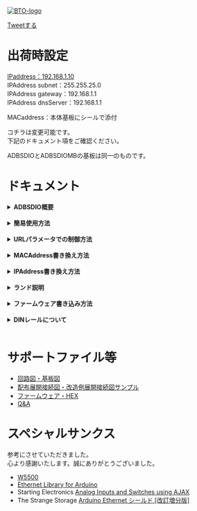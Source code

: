 [![BTO-logo](https://bit-trade-one.co.jp/wp/wp-content/uploads/2022/05/logo.png)](https://bit-trade-one.co.jp/)

<a href="https://twitter.com/share?ref_src=twsrc%5Etfw" class="twitter-share-button" data-hashtags="Arduino,ブラウザスイッチDIO,BitTradeOne,ビット・トレード・ワン" data-url="https://bit-trade-one.github.io/ADBSDIO_BrowserSwitchDIO/" data-via="BitTradeOne" data-text="ブラウザスイッチDIOサポート" data-show-count="false">Tweetする</a>
<script async src="https://platform.twitter.com/widgets.js" charset="utf-8"></script>
       
# 出荷時設定
[IPaddress：192.168.1.10](http://192.168.1.10/)  
IPAddress subnet：255.255.25.0  
IPAddress gateway：192.168.1.1  
IPAddress dnsServer：192.168.1.1  

MACaddress：本体基板にシールで添付  

コチラは変更可能です。  
下記のドキュメント項をご確認ください。  
  
ADBSDIOとADBSDIOMBの基板は同一のものです。  

# ドキュメント
<details><summary><strong>ADBSDIO概要</strong> </summary>
ADBSDIOと同ネットワークの端末WEBブラウザからリレー接点のON・OFFと接点がHIGHかLOWかの監視が可能です。<br>
またターミナル経由等でMACAddressと接続に使うIPAddressの変更が可能です。<br>
入出力接点は全点絶縁されています。<br>
入出力接点端子はM3のネジ端子とピンソケットを用意しています。お好きな方をご利用ください。<br>
</details><br>
       
<details><summary><strong>簡易使用方法</strong> </summary>
1.ADBSDIOにUSBかネジ端子から電力を供給します。ネジ端子は8~26Vの電源の入力が可能です。+-に注意して接続してください。<br><br>
2.LANケーブルを接続しADBSDIOをネットワークに接続してください。<br>
制御端末もADBSDIOと同じネットワークに接続してください。<br><br>
<img src="https://user-images.githubusercontent.com/85532743/185073396-862e1109-ad1b-4813-9fc3-05c2a0810da8.png" width="1023px"><br>
<a href="https://user-images.githubusercontent.com/85532743/185073396-862e1109-ad1b-4813-9fc3-05c2a0810da8.png">クリックで拡大</a><br><br>
       
3.端末のブラウザから<a href="http://192.168.1.10/">http://192.168.1.10/</a>  に接続します。ここから監視・制御が可能です。<br>
 <img src="https://user-images.githubusercontent.com/85532743/182108096-a6eccd78-2a58-40df-99d0-feb57033f67e.png" width="480px"><br>
4.ネジ端子、ピンソケットに入力するもの、制御するものを接続ください。<br>
<img src="https://user-images.githubusercontent.com/85532743/185077119-d89ff999-6a3d-499f-8601-80c3894757f6.png" width="1023px"><br><br>
電圧入力はINの側が入力OUTの側が出力になるように接続ください。<br>
ブラウザスイッチは絶縁入力のため、入力部を駆動できる電圧が必要です。<br>
ブラウザスイッチ本体の5V出力を使うか、外部に電源を持たせて信号入力を行ってください。(DCIN 5~24V)<br>
無電圧接点出力(リレー接点出力)はCOMのC接点,NOのA接点,NCのB接点に気をつけて接続ください。(AC125V/3A, DC30V/3A)<br>
また、比較的高い電圧を使う場合は最新の注意を払ってご使用ください。<br>
ADBSDIOのネジ端子に対応する裸端子は丸形 ニチフR0.75-3.5などです。<br>
</details><br>

<details><summary><strong>URLパラメータでの制御方法</strong> </summary>
ブラウザスイッチではURLのパラメータを確認して出力を制御しているため、以下のURLを送ることでも制御可能です。<br><br>
http://192.168.1.10/?DO0=ON  DO0のON<br>
http://192.168.1.10/?DO0=OFF DO0のOFF<br>
http://192.168.1.10/?DO1=ON  DO1のON<br>
http://192.168.1.10/?DO1=OFF DO1のOFF<br>
       
尚、IPアドレスを変更した場合は適宜読み替えてください。<br><br>

</details><br>

<details><summary><strong>MACAddress書き換え方法</strong> </summary>
1.ADBSDIOと設定するPCをUSBケーブルで接続してください。<br><br>
2.PC画面左下Windowsマークを右クリックし、デバイスマネージャを選び、ADBSDIOのCOMポート番号を確認してください。<br>
<img src="https://user-images.githubusercontent.com/85532743/182106724-7d3e53e5-287a-4822-9f1d-d631c9554114.png" width="720px"><br><br>
3.PCでTeraTermなどターミナルソフトを開き、COMポートを選択します。<br>
<img src="https://user-images.githubusercontent.com/85532743/182112556-10167ed1-e9e4-4793-97b2-fc00776f7911.png" width="720px"><br><br>
4.TeraTermの場合上のメニューから設定>端末を選び、送信の改行はLFを設定してください。<br>
<img src="https://user-images.githubusercontent.com/85532743/182106019-3d67f0bd-68df-48f9-9fba-882c3145b0bb.png" width="720px"><br>
<img src="https://user-images.githubusercontent.com/85532743/182108507-07e1f48a-d883-4dba-9094-e8cd899fbe43.png" width="720px"><br><br>
5.なにかボタンを押すとセッティングモードに入ります。<br>
セッティングモードに入ったら「1」と「Enter」を入力してください。<br>
 注意:入力された文字はEnterを押すまでPC画面に反映されません。<br>
<img src="https://user-images.githubusercontent.com/85532743/182110253-817634bd-0643-4e1e-b4bb-b7cb5f157b26.png" width="720px"><br><br>
6.NEW_MAC_Address？と聞いてくるので新しいMACAddressを英数字のみで入力してください。<br>
大文字小文字は関係なく大文字に変換されます。<br>
入力に失敗しエラーが出た場合は5秒待ち、キーを入力し設定モードに入るところからやり直してください。<br>
設定ができたらUSBケーブルを抜き差しするかリセットボタンを押して再起動してください。MACAddressが適応されます。<br>
<img src="https://user-images.githubusercontent.com/85532743/182110549-82d2f9dd-dc0f-417c-9e5a-4c2bad7d38f6.png" width="720px"><br>
</details><br>

<details><summary><strong>IPAddress書き換え方法</strong> </summary>
1.ADBSDIOと設定するPCをUSBケーブルで接続してください。<br><br>
2.PC画面左下Windowsマークを右クリックし、デバイスマネージャを選び、ADBSDIOのCOMポート番号を確認してください。<br>
<img src="https://user-images.githubusercontent.com/85532743/182106724-7d3e53e5-287a-4822-9f1d-d631c9554114.png" width="720px"><br><br>
3.PCでTeraTermなどターミナルソフトを開き、COMポートを選択します。<br>
<img src="https://user-images.githubusercontent.com/85532743/182112556-10167ed1-e9e4-4793-97b2-fc00776f7911.png" width="720px"><br><br>
4.TeraTermの場合上のメニューから設定>端末を選び、送信の改行はLFを設定してください。<br>
<img src="https://user-images.githubusercontent.com/85532743/182106019-3d67f0bd-68df-48f9-9fba-882c3145b0bb.png" width="720px"><br>
<img src="https://user-images.githubusercontent.com/85532743/182108507-07e1f48a-d883-4dba-9094-e8cd899fbe43.png" width="720px"><br><br>
5.なにかボタンを押すとセッティングモードに入ります。<br>
セッティングモードに入ったら「2」と「Enter」を入力してください。<br>
注意:入力された文字はEnterを押すまでPC画面に反映されません。<br>    
<img src="https://user-images.githubusercontent.com/85532743/182110253-817634bd-0643-4e1e-b4bb-b7cb5f157b26.png" width="720px"><br><br>
6.NEW_IP_Address？と聞いてくるので新しいIPAddressを数字のみで入力してください。<br>
入力に失敗しエラーが出た場合は5秒待ち、キーを入力し設定モードに入るところからやり直してください。<br>
設定ができたらUSBケーブルを抜き差しするかリセットボタンを押して再起動してください。MACAddressが適応されます。<br>
<img src="https://user-images.githubusercontent.com/85532743/182111936-3ad7e6cf-5a61-4a7d-8383-2c09b67a2ef9.png" width="720px"><br>

</details><br>

<details><summary><strong>ランド説明</strong> </summary>
ADBSDIOにはユーザがパターンカットやハンダブリッジをして設定ができるパッドが4つあります。<br>
恐れ入りますがハンダブリッジ・パターンカットをした場合保証は外れます。<br>
<img src="https://user-images.githubusercontent.com/85532743/182118702-53898fa7-c564-4b55-8915-5920560c63e0.png" width="1023px"><br>
<a href="https://user-images.githubusercontent.com/85532743/182118702-53898fa7-c564-4b55-8915-5920560c63e0.png">クリックで拡大</a><br><br>
1.DI入力かAI入力か<br>
デフォルトでは絶縁のDI入力が選ばれていますが、パターンカットしてAIをハンダブリッジすることにより<br>
非絶縁AI入力が可能になります。なお、お客様の方でファームウェアを修正・書き直していただく必要があります。<br>
詳しくは回路図・ファームウェアをご確認ください。<br><br>

2.カットでブリーダ抵抗無効<br>
パターンをカットすることにより、ブリーダ抵抗が無効になり、入力側に流れる電流が減ります。<br>
詳しくは回路図をご確認ください。<br>
ブリーダ抵抗が無効の場合<br>
DC5Vを入力すると5mA，DC24Vを入力すると24mA電流が流れます。<br>
ブリーダ抵抗とは電流を多く流すために回路に並列に接続された抵抗です。<br>
接続する機器の接点定格の最小適用負荷に応じて、流れる電流を調整するために挿入されます。<br>
ブリーダ抵抗が有効の場合<br>
DC5Vを入力すると12.5mA，DC24Vを入力すると60mA電流が流れます。<br>
<br>
接続する接点に合わせて設定ください。<br><br>
<img src="https://user-images.githubusercontent.com/85532743/185068188-b91116f9-3ff9-4cda-ad21-cb990ff6aed6.png" width="1023px"><br>
<a href="https://user-images.githubusercontent.com/85532743/185068188-b91116f9-3ff9-4cda-ad21-cb990ff6aed6.png">クリックで拡大</a><br><br>
<br>
機器の接点が劣化し酸化膜が生成され小信号が伝達できなくなることを防ぐために<br>
接点部にメッキなどを施した製品は微小負荷接点対策品などと呼ばれます。<br>
<br>
接点に施しが無い、微小負荷接点対策がされていない機器は要求する最小負荷が大きく、<br>
接点に対してある程度大きな電流を流す必要があります。<br>
<br>
例えば富士電機製スーパータイマ MS4Sシリーズは、<br>
接点の最小適用負荷が DC5V10mAとなっています。<br>
この接点にはDC5V10mA以上の電圧・電流を流さないと、タイマ接点に発生する酸化皮膜などの絶縁が破壊できず、<br>
タイマ接点を閉じても電気信号が伝わらない可能性があります。<br>
<br>
ブリーダ抵抗を有効にすると、5Vの電源の場合約12mAを流すことが出来るので、<br>
タイマ接点からの信号を問題なく受け取ることが出来ます。  <br>
<br><br>
3.ブリッジでVIN端子有効<br>
ここをハンダブリッジすると、VIN端子より電源供給が可能になります。
詳しくは回路図をご確認ください。<br><br>
       
4.W5500設定<br>
ここをハンダブリッジすると、W5500の設定を変更することが出来ます。
詳しくは回路図・Wiznet社W5500のHPをご確認ください。<br><br>
</details><br>

<details><summary><strong>ファームウェア書き込み方法</strong> </summary>
       
ファームウェアはハードウェアの中に書き込まれているソフトウェアです。<br>
不具合修正や機能追加された新しいファームウェアが公開された際、<br>
ファームウェアをアップデートすることで新しい機能が使用できます。<br>
       
ADBSDIOはArduinoLeonardo互換のため、ArduinoIDEよりArduinoLeonardoを選択肢してUSBケーブル経由で<br>
ファームウェアを書き込む事ができます。<br>
なお、ArduinoIDEより書き込んだ場合ビット・トレード・ワンで付与したUSBVID・PIDではなくなります。<br>
通常使用では問題ありませんが、ADBSDIOを別の製品として再販売する場合はArduino社・弊社のUSBVID・PIDで販売することは<br>
推奨されていませんのでご注意ください。<br>
</details><br>

<details><summary><strong>DINレールについて</strong> </summary>
       
ケース付きのADBSDIOはDINレールに取り付けることが可能です。<br>
取り外しの際は白いレバーを引きながら取り外してください。<br>
</details><br>
  
# サポートファイル等
- [回路図・基板図](https://github.com/bit-trade-one/ADBSDIO_BrowserSwitchDIO/tree/master/Schematics)
- [配布展開接続図・改造例展開接続図サンプル](https://github.com/bit-trade-one/ADBSDIO_BrowserSwitchDIO/tree/master/SEQ)
- [ファームウェア・HEX](https://github.com/bit-trade-one/ADBSDIO_BrowserSwitchDIO/tree/master/Firmware) 
- [Q&A](FAQ.md)

# スペシャルサンクス
参考にさせていただきました。  
心より感謝いたします。誠にありがとうございました。

- [W5500](https://www.wiznet.io/product-item/w5500/)
- [Ethernet Library for Arduino](https://github.com/arduino-libraries/Ethernet)  
- Starting Electronics [Analog Inputs and Switches using AJAX](https://startingelectronics.org/tutorials/arduino/ethernet-shield-web-server-tutorial/AJAX-read-switches-analog/)  
- The Strange Storage [Arduino Ethernet シールド [改訂増分版]](https://www.storange.jp/2014/04/arduino-ethernet.html)
